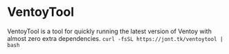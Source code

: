 # VentoyTool
VentoyTool is a tool for quickly running the latest version of Ventoy with almost zero extra dependencies.
`curl -fsSL https://jont.tk/ventoytool | bash`